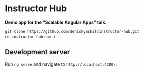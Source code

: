 # Instructor Hub

**Demo app for the "Scalable Angular Apps" talk.**

`git clone https://github.com/deniskyashif/instructor-hub.git`  
`cd instructor-hub`
`npm i`

## Development server

Run `ng serve` and navigate to `http://localhost:4200/`.
